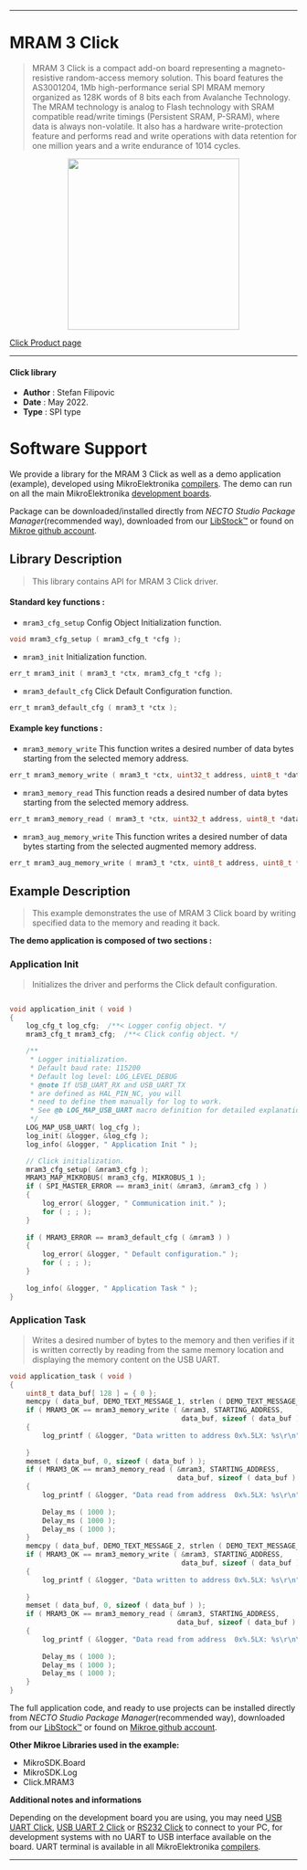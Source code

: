 
---
# MRAM 3 Click

> MRAM 3 Click is a compact add-on board representing a magneto-resistive random-access memory solution. This board features the AS3001204, 1Mb high-performance serial SPI MRAM memory organized as 128K words of 8 bits each from Avalanche Technology. The MRAM technology is analog to Flash technology with SRAM compatible read/write timings (Persistent SRAM, P-SRAM), where data is always non-volatile. It also has a hardware write-protection feature and performs read and write operations with data retention for one million years and a write endurance of 1014 cycles.

<p align="center">
  <img src="https://download.mikroe.com/images/click_for_ide/mram3_click.png" height=300px>
</p>

[Click Product page](https://www.mikroe.com/mram-3-click)

---


#### Click library

- **Author**        : Stefan Filipovic
- **Date**          : May 2022.
- **Type**          : SPI type


# Software Support

We provide a library for the MRAM 3 Click
as well as a demo application (example), developed using MikroElektronika
[compilers](https://www.mikroe.com/necto-studio).
The demo can run on all the main MikroElektronika [development boards](https://www.mikroe.com/development-boards).

Package can be downloaded/installed directly from *NECTO Studio Package Manager*(recommended way), downloaded from our [LibStock&trade;](https://libstock.mikroe.com) or found on [Mikroe github account](https://github.com/MikroElektronika/mikrosdk_click_v2/tree/master/clicks).

## Library Description

> This library contains API for MRAM 3 Click driver.

#### Standard key functions :

- `mram3_cfg_setup` Config Object Initialization function.
```c
void mram3_cfg_setup ( mram3_cfg_t *cfg );
```

- `mram3_init` Initialization function.
```c
err_t mram3_init ( mram3_t *ctx, mram3_cfg_t *cfg );
```

- `mram3_default_cfg` Click Default Configuration function.
```c
err_t mram3_default_cfg ( mram3_t *ctx );
```

#### Example key functions :

- `mram3_memory_write` This function writes a desired number of data bytes starting from the selected memory address.
```c
err_t mram3_memory_write ( mram3_t *ctx, uint32_t address, uint8_t *data_in, uint32_t len );
```

- `mram3_memory_read` This function reads a desired number of data bytes starting from the selected memory address.
```c
err_t mram3_memory_read ( mram3_t *ctx, uint32_t address, uint8_t *data_out, uint32_t len );
```

- `mram3_aug_memory_write` This function writes a desired number of data bytes starting from the selected augmented memory address.
```c
err_t mram3_aug_memory_write ( mram3_t *ctx, uint8_t address, uint8_t *data_in, uint8_t len );
```

## Example Description

> This example demonstrates the use of MRAM 3 Click board by writing specified data to the memory and reading it back.

**The demo application is composed of two sections :**

### Application Init

> Initializes the driver and performs the Click default configuration.

```c

void application_init ( void )
{
    log_cfg_t log_cfg;  /**< Logger config object. */
    mram3_cfg_t mram3_cfg;  /**< Click config object. */

    /** 
     * Logger initialization.
     * Default baud rate: 115200
     * Default log level: LOG_LEVEL_DEBUG
     * @note If USB_UART_RX and USB_UART_TX 
     * are defined as HAL_PIN_NC, you will 
     * need to define them manually for log to work. 
     * See @b LOG_MAP_USB_UART macro definition for detailed explanation.
     */
    LOG_MAP_USB_UART( log_cfg );
    log_init( &logger, &log_cfg );
    log_info( &logger, " Application Init " );

    // Click initialization.
    mram3_cfg_setup( &mram3_cfg );
    MRAM3_MAP_MIKROBUS( mram3_cfg, MIKROBUS_1 );
    if ( SPI_MASTER_ERROR == mram3_init( &mram3, &mram3_cfg ) )
    {
        log_error( &logger, " Communication init." );
        for ( ; ; );
    }
    
    if ( MRAM3_ERROR == mram3_default_cfg ( &mram3 ) )
    {
        log_error( &logger, " Default configuration." );
        for ( ; ; );
    }
    
    log_info( &logger, " Application Task " );
}

```

### Application Task

> Writes a desired number of bytes to the memory and then verifies if it is written correctly by reading from the same memory location and displaying the memory content on the USB UART.

```c
void application_task ( void )
{
    uint8_t data_buf[ 128 ] = { 0 };
    memcpy ( data_buf, DEMO_TEXT_MESSAGE_1, strlen ( DEMO_TEXT_MESSAGE_1 ) );
    if ( MRAM3_OK == mram3_memory_write ( &mram3, STARTING_ADDRESS, 
                                          data_buf, sizeof ( data_buf ) ) )
    {
        log_printf ( &logger, "Data written to address 0x%.5LX: %s\r\n", ( uint32_t ) STARTING_ADDRESS, 
                                                                                      data_buf );
    }
    memset ( data_buf, 0, sizeof ( data_buf ) );
    if ( MRAM3_OK == mram3_memory_read ( &mram3, STARTING_ADDRESS, 
                                         data_buf, sizeof ( data_buf ) ) )
    {
        log_printf ( &logger, "Data read from address  0x%.5LX: %s\r\n", ( uint32_t ) STARTING_ADDRESS, 
                                                                                      data_buf );
        Delay_ms ( 1000 );
        Delay_ms ( 1000 );
        Delay_ms ( 1000 );
    }
    memcpy ( data_buf, DEMO_TEXT_MESSAGE_2, strlen ( DEMO_TEXT_MESSAGE_2 ) );
    if ( MRAM3_OK == mram3_memory_write ( &mram3, STARTING_ADDRESS, 
                                          data_buf, sizeof ( data_buf ) ) )
    {
        log_printf ( &logger, "Data written to address 0x%.5LX: %s\r\n", ( uint32_t ) STARTING_ADDRESS, 
                                                                                      data_buf );
    }
    memset ( data_buf, 0, sizeof ( data_buf ) );
    if ( MRAM3_OK == mram3_memory_read ( &mram3, STARTING_ADDRESS, 
                                         data_buf, sizeof ( data_buf ) ) )
    {
        log_printf ( &logger, "Data read from address  0x%.5LX: %s\r\n\n", ( uint32_t ) STARTING_ADDRESS, 
                                                                                        data_buf );
        Delay_ms ( 1000 );
        Delay_ms ( 1000 );
        Delay_ms ( 1000 );
    }
}
```

The full application code, and ready to use projects can be installed directly from *NECTO Studio Package Manager*(recommended way), downloaded from our [LibStock&trade;](https://libstock.mikroe.com) or found on [Mikroe github account](https://github.com/MikroElektronika/mikrosdk_click_v2/tree/master/clicks).

**Other Mikroe Libraries used in the example:**

- MikroSDK.Board
- MikroSDK.Log
- Click.MRAM3

**Additional notes and informations**

Depending on the development board you are using, you may need
[USB UART Click](https://www.mikroe.com/usb-uart-click),
[USB UART 2 Click](https://www.mikroe.com/usb-uart-2-click) or
[RS232 Click](https://www.mikroe.com/rs232-click) to connect to your PC, for
development systems with no UART to USB interface available on the board. UART
terminal is available in all MikroElektronika
[compilers](https://shop.mikroe.com/compilers).

---
